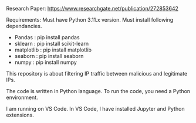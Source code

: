 Research Paper: https://www.researchgate.net/publication/272853642

Requirements:
Must have Python 3.11.x version.
Must install following dependancies.
 - Pandas : pip install pandas
 - sklearn : pip install scikit-learn
 - matplotlib : pip install matplotlib
 - seaborn : pip install seaborn
 - numpy : pip install numpy

This repository is about filtering IP traffic between malicious and legitimate IPs.

The code is written in Python language. To run the code, you need a Python environment.

I am running on VS Code. In VS Code, I have installed Jupyter and Python extensions.

